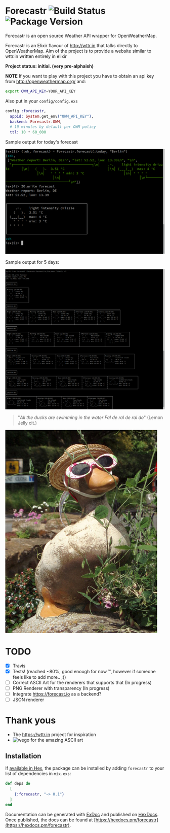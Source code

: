 # Forecastr ![Build Status](https://secure.travis-ci.org/kpanic/forecastr.png?branch=master "Build Status") ![Package Version](https://img.shields.io/hexpm/v/forecastr.svg "Package Version")


Forecastr is an open source Weather API wrapper for OpenWeatherMap.

Forecastr is an Elixir flavour of http://wttr.in that talks directly to OpenWeatherMap.
Aim of the project is to provide a website similar to wttr.in written entirely in elixir

**Project status: initial. (very pre-alphaish)**

**NOTE**
If you want to play with this project you have to obtain an api key from http://openweathermap.org/
and:

```bash
export OWM_API_KEY=YOUR_API_KEY
```

Also put in your `config/config.exs`

```elixir
config :forecastr,
  appid: System.get_env("OWM_API_KEY"),
  backend: Forecastr.OWM,
  # 10 minutes by default per OWM policy
  ttl: 10 * 60_000
```

Sample output for today's forecast

![today](today.png)

Sample output for 5 days:


![in 5 days](in_five_days.png)

> "*All the ducks are swimming in the water
> Fal de ral de ral do*" (Lemon Jelly cit.)

![duck with sunglasses](duck_with_sunglasses.jpg)

# TODO
- [X] Travis
- [X] Tests! (reached ~80%, good enough for now ™, however if someone feels like to add more.. ;))
- [ ] Correct ASCII Art for the renderers that supports that (In progress)
- [ ] PNG Renderer with transparency (In progress)
- [ ] Integrate https://forecast.io as a backend?
- [ ] JSON renderer

# Thank yous

* The https://wttr.in project for inspiration
* ![wego](https://github.com/schachmat/wego) for the amazing ASCII art

## Installation

If [available in Hex](https://hex.pm/docs/publish), the package can be installed
by adding `forecastr` to your list of dependencies in `mix.exs`:

```elixir
def deps do
  [
    {:forecastr, "~> 0.1"}
  ]
end
```

Documentation can be generated with [ExDoc](https://github.com/elixir-lang/ex_doc)
and published on [HexDocs](https://hexdocs.pm). Once published, the docs can
be found at [https://hexdocs.pm/forecastr](https://hexdocs.pm/forecastr).

